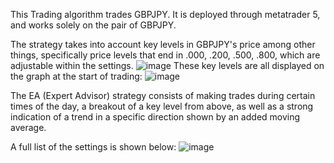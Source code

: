 This Trading algorithm trades GBPJPY. It is deployed through metatrader 5, and works solely on the pair of GBPJPY.

The strategy takes into account key levels in GBPJPY's price among other things, specifically price levels that end in .000, .200, .500, .800, which are adjustable within the settings. ![image](https://github.com/Ruler101/Algorithmic-Trading-Bot/assets/16788369/f2069047-374e-469d-b745-7772171b522d)
These key levels are all displayed on the graph at the start of trading:
![image](https://github.com/Ruler101/Algorithmic-Trading-Bot/assets/16788369/367a0515-1417-4181-b960-2de4c41424fd)


The EA (Expert Advisor) strategy consists of making trades during certain times of the day, a breakout of a key level from above, as well as a strong indication of a trend in a specific direction shown by an added moving average.

A full list of the settings is shown below:
![image](https://github.com/Ruler101/Algorithmic-Trading-Bot/assets/16788369/fe1c0cc7-8c5e-456a-95fa-ce182f5895ac)
